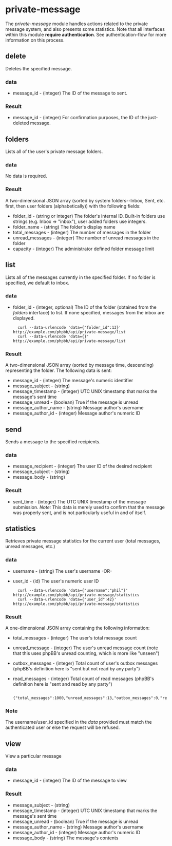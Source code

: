 # private-message
The _private-message_ module handles actions related to the private message system, and also presents some statistics. Note that all interfaces within this module **require authentication**. See authentication-flow for more information on this process.

## delete
Deletes the specified message.

### data
* message_id - (integer) The ID of the message to sent.

### Result
* message_id - (integer) For confirmation purposes, the ID of the just-deleted message.


## folders
Lists all of the user's private message folders.

### data
No data is required.

### Result
A two-dimensional JSON array (sorted by system folders--Inbox, Sent, etc. first, then user folders (alphabetically)) with the following fields:

* folder_id - (string or integer) The folder's internal ID. Built-in folders use strings (e.g. Inbox => "inbox"), user added folders use integers.
* folder_name - (string) The folder's display name
* total_messages - (integer) The number of messages in the folder
* unread_messages - (integer) The number of unread messages in the folder
* capacity - (integer) The administrator defined folder message limit

## list
Lists all of the messages currently in the specified folder. If no folder is specified, we default to inbox.

### data
* folder_id - (integer, optional) The ID of the folder (obtained from the _folders_ interface) to list. If none specified, messages from the inbox are displayed.

		curl --data-urlencode 'data={"folder_id":13}' http://example.com/phpbb/api/private-message/list
		curl --data-urlencode 'data={}' http://example.com/phpbb/api/private-message/list


### Result
A two-dimensional JSON array (sorted by message time, descending) representing the folder. The following data is sent:

* message_id - (integer) The message's numeric identifier
* message_subject - (string)
* message_timestamp - (integer) UTC UNIX timestamp that marks the message's sent time
* message_unread - (boolean) True if the message is unread
* message_author_name - (string) Message author's username
* message_author_id - (integer) Message author's numeric ID


## send
Sends a message to the specified recipients.

### data
* message_recipient - (integer) The user ID of the desired recipient
* message_subject - (string)
* message_body - (string)

### Result
* sent_time - (integer) The UTC UNIX timestamp of the message submission. *Note:* This data is merely used to confirm that the message was properly sent, and is not particularly useful in and of itself.

## statistics
Retrieves private message statistics for the current user (total messages, unread messages, etc.)

### data
* username - (string) The user's username -OR-
* user_id - (id) The user's numeric user ID

		curl --data-urlencode 'data={"username":"phil"}' http://example.com/phpbb/api/private-message/statistics
		curl --data-urlencode 'data={"user_id":42}' http://example.com/phpbb/api/private-message/statistics


### Result
A one-dimensional JSON array containing the following information:

* total_messages - (integer) The user's total message count
* unread_message - (integer) The user's unread message count (note that this uses phpBB's unread counting, which is more like "unseen")
* outbox_messages - (integer) Total count of user's outbox messages (phpBB's definition here is "sent but not read by any party")
* read_messages - (integer) Total count of read messages (phpBB's definition here is "sent and read by any party")

		{"total_messages":1000,"unread_messages":13,"outbox_messages":0,"read_messages":250}


### Note
The username/user_id specified in the _data_ provided must match the authenticated user or else the request will be refused.

## view
View a particular message

### data
* message_id - (integer) The ID of the message to view

### Result
* message_subject - (string)
* message_timestamp - (integer) UTC UNIX timestamp that marks the message's sent time
* message_unread - (boolean) True if the message is unread
* message_author_name - (string) Message author's username
* message_author_id - (integer) Message author's numeric ID
* message_body - (string) The message's contents

